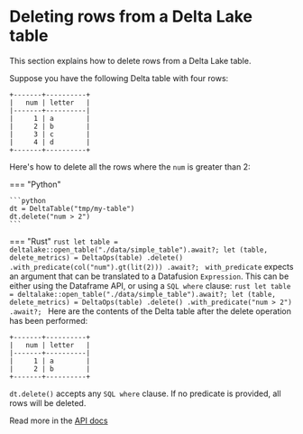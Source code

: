 # Deleting rows from a Delta Lake table

This section explains how to delete rows from a Delta Lake table.

Suppose you have the following Delta table with four rows:

```
+-------+----------+
|   num | letter   |
|-------+----------|
|     1 | a        |
|     2 | b        |
|     3 | c        |
|     4 | d        |
+-------+----------+
```

Here's how to delete all the rows where the `num` is greater than 2:

=== "Python"

    ```python
    dt = DeltaTable("tmp/my-table")
    dt.delete("num > 2")
    ```

=== "Rust"
    ```rust
    let table = deltalake::open_table("./data/simple_table").await?;
    let (table, delete_metrics) = DeltaOps(table)
        .delete()
        .with_predicate(col("num").gt(lit(2)))
        .await?;
    ```
    `with_predicate` expects an argument that can be translated to a Datafusion `Expression`. This can be either using the Dataframe API, or using a `SQL where` clause:
    ```rust
    let table = deltalake::open_table("./data/simple_table").await?;
    let (table, delete_metrics) = DeltaOps(table)
        .delete()
        .with_predicate("num > 2")
        .await?;
    ```
Here are the contents of the Delta table after the delete operation has been performed:

```
+-------+----------+
|   num | letter   |
|-------+----------|
|     1 | a        |
|     2 | b        |
+-------+----------+
```

`dt.delete()` accepts any `SQL where` clause. If no predicate is provided, all rows will be deleted.

Read more in the [API docs](https://delta-io.github.io/delta-rs/api/delta_table/#deltalake.DeltaTable.delete)
